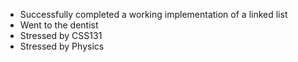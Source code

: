- Successfully completed a working implementation of a linked list
- Went to the dentist
- Stressed by CSS131
- Stressed by Physics
